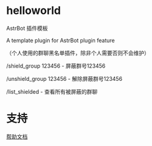 # helloworld

AstrBot 插件模板

A template plugin for AstrBot plugin feature

（个人使用的群聊黑名单插件，除非个人需要否则不会维护）

/shield_group 123456 - 屏蔽群号123456

/unshield_group 123456 - 解除屏蔽群号123456

/list_shielded - 查看所有被屏蔽的群聊


# 支持

[帮助文档](https://astrbot.app)
